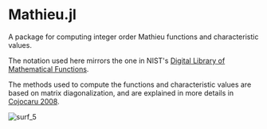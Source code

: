 # Mathieu.jl

A package for computing integer order Mathieu functions and characteristic values.

The notation used here mirrors the one in NIST's [Digital Library of Mathematical Functions](https://dlmf.nist.gov/28).

The methods used to compute the functions and characteristic values are based on matrix diagonalization, and are explained in more details in [Cojocaru 2008](https://arxiv.org/abs/0811.1970).

![surf_5](examples/img/surf_5.svg)
